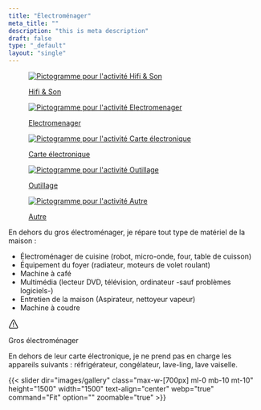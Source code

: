 ```yaml
---
title: "Électroménager"
meta_title: ""
description: "this is meta description"
draft: false
type: "_default"
layout: "single"
---
```


<div class="container_picto">
    <a href="../hifi_son">
        <figure>
            <image src="../../picto/picto_hifi_son.svg" alt="Pictogramme pour l'activité Hifi & Son" class="pictos">
            <figcaption>
                <p class="legende">Hifi & Son</p>
            </figcaption>
        </figure>
    </a>
    <a href="../electromenager">
        <figure>
            <image src="../../picto/picto_electromenager.svg" alt="Pictogramme pour l'activité Electromenager" class="pictos">
            <figcaption>
                <p class="legende principale">Electromenager</p>
            </figcaption>
        </figure>
    </a>
    <a href="../carte_electronique">
        <figure>
            <image src="../../picto/picto_carte_electronique.svg" alt="Pictogramme pour l'activité Carte électronique" class="pictos">
            <figcaption>
                <p class="legende">Carte électronique</p>
            </figcaption>
        </figure>
    </a>
    <a href="../outillage">
        <figure>
            <image src="../../picto/picto_outillage.svg" alt="Pictogramme pour l'activité Outillage" class="pictos">
            <figcaption>
                <p class="legende">Outillage</p>
            </figcaption>
        </figure>
    </a>
    <a href="../autre">
        <figure>
            <image src="../../picto/picto_autre.svg" alt="Pictogramme pour l'activité Autre" class="pictos">
            <figcaption>
                <p class="legende">Autre</p>
            </figcaption>
        </figure>
    </a>
</div>

En dehors du gros électroménager, je répare tout type de matériel de la maison :
- Électroménager de cuisine (robot, micro-onde, four, table de cuisson)
- Équipement du foyer (radiateur, moteurs de volet roulant)
- Machine à café
- Multimédia (lecteur DVD, télévision, ordinateur -sauf problèmes logiciels-)
- Entretien de la maison (Aspirateur, nettoyeur vapeur)
- Machine à coudre


<div class="notice info mt-10 mb-10">
  <div class="notice-head">
    <svg
        width="20"
        height="20"
        viewBox="0 0 18 20"
        fill="none"
        xmlns="http://www.w3.org/2000/svg">
        <path
          d="M9.16109 0.993016C9.97971 1.03952 10.6611 1.42989 11.0721 2.22339L17.7981 15.8014C18.4502 17.1739 17.4403 19.0208 15.7832 19.0474H2.23859C0.730337 19.0234 -0.507163 17.3108 0.231587 15.7864L7.08321 2.20877C7.21146 1.96502 7.26996 1.89452 7.38059 1.76664C7.82534 1.25102 8.31171 0.975016 9.16109 0.993016ZM9.05046 2.49189C8.79284 2.50464 8.55696 2.64902 8.42834 2.87327C6.06134 7.36539 3.77946 11.9036 1.56546 16.4734C1.36071 16.9328 1.71209 17.5223 2.22621 17.547C6.74871 17.6201 11.2731 17.6201 15.7956 17.547C16.2925 17.523 16.666 16.953 16.459 16.4783C14.2866 11.9093 12.0471 7.37102 9.72171 2.87814C9.58446 2.63402 9.38309 2.48739 9.05046 2.49189Z"
          fill="currentColor" />
        <path
          d="M9.61323 13.2153H8.35773L8.21973 7.04688H9.75723L9.61323 13.2153ZM8.17773 15.1015C8.17773 14.8731 8.25161 14.6841 8.39973 14.5338C8.54823 14.3838 8.75036 14.3084 9.00648 14.3084C9.26298 14.3084 9.46511 14.3838 9.61323 14.5338C9.76136 14.6841 9.83561 14.8731 9.83561 15.1015C9.83561 15.3216 9.76323 15.5057 9.61923 15.6539C9.47486 15.802 9.27086 15.8762 9.00648 15.8762C8.74211 15.8762 8.53811 15.802 8.39373 15.6539C8.24973 15.5057 8.17773 15.3216 8.17773 15.1015Z"
          fill="currentColor" />
      </svg>
    <p>Gros électroménager</p>
  </div>
  <div class="notice-body"><p>En dehors de leur carte électronique, je ne prend pas en charge les appareils suivants : réfrigérateur, congélateur, lave-ling, lave vaiselle.</p></div>
</div>

{{< slider dir="images/gallery" class="max-w-[700px] ml-0 mb-10 mt-10" height="1500" width="1500" text-align="center" webp="true" command="Fit" option="" zoomable="true" >}}


